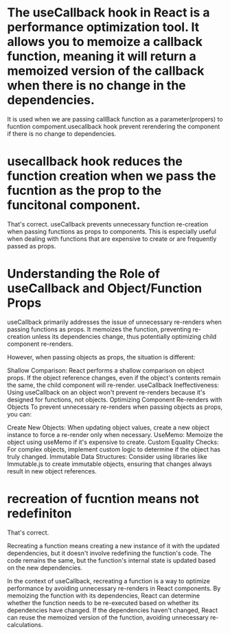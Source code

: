 # The useCallback hook in React is a performance optimization tool. It allows you to memoize a callback function, meaning it will return a memoized version of the callback when there is no change in the dependencies.

It is used when we are passing callBack function as a parameter(propers) to fucntion compoment.usecallback hook prevent rerendering the component if there is no change to dependencies.

# usecallback hook reduces the function creation when we pass the fucntion as the prop to the funcitonal component.


That's correct. useCallback prevents unnecessary function re-creation when passing functions as props to components. This is especially useful when dealing with functions that are expensive to create or are frequently passed as props.

# Understanding the Role of useCallback and Object/Function Props
useCallback primarily addresses the issue of unnecessary re-renders when passing functions as props. It memoizes the function, preventing re-creation unless its dependencies change, thus potentially optimizing child component re-renders.

However, when passing objects as props, the situation is different:

Shallow Comparison: React performs a shallow comparison on object props. If the object reference changes, even if the object's contents remain the same, the child component will re-render.
useCallback Ineffectiveness: Using useCallback on an object won't prevent re-renders because it's designed for functions, not objects.
Optimizing Component Re-renders with Objects
To prevent unnecessary re-renders when passing objects as props, you can:

Create New Objects: When updating object values, create a new object instance to force a re-render only when necessary.
UseMemo: Memoize the object using useMemo if it's expensive to create.
Custom Equality Checks: For complex objects, implement custom logic to determine if the object has truly changed.
Immutable Data Structures: Consider using libraries like Immutable.js to create immutable objects, ensuring that changes always result in new object references.


# recreation of fucntion means not redefiniton

That's correct.

Recreating a function means creating a new instance of it with the updated dependencies, but it doesn't involve redefining the function's code. The code remains the same, but the function's internal state is updated based on the new dependencies.

In the context of useCallback, recreating a function is a way to optimize performance by avoiding unnecessary re-renders in React components. By memoizing the function with its dependencies, React can determine whether the function needs to be re-executed based on whether its dependencies have changed. If the dependencies haven't changed, React can reuse the memoized version of the function, avoiding unnecessary re-calculations.